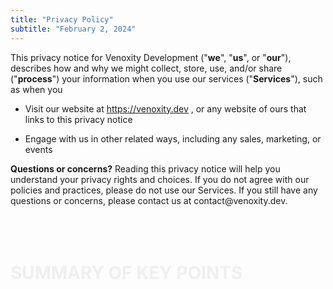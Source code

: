 ```yaml
---
title: "Privacy Policy"
subtitle: "February 2, 2024"
---
```


<div>
    <span class="body_text">
            This privacy notice for Venoxity Development ("<strong>we</strong>", "<strong>us</strong>", or "<strong>our</strong>"), describes how and why we might collect, store, use, and/or share ("<strong>process</strong>") your information when you use our services ("<strong>Services</strong>"), such as when you
    </span>
</div>
<ul class="menu-list">
    <li class="menu-item">
        <span>
            Visit our website at
            <a href="https://venoxity.dev" target="_blank" class="link">https://venoxity.dev</a>
            , or any website of ours that links to this privacy notice
        </span>
    </li>
</ul>
<ul class="menu-list">
    <li class="menu-item">
        <span>
              Engage with us in other related ways, including any sales, marketing, or events
        </span>
    </li>
</ul>
<div>
    <span class="body_text">
            <strong>Questions or concerns?</strong> Reading this privacy notice will help you understand your privacy rights and choices. If you do not agree with our policies and practices, please do not use our Services. If you still have any questions or concerns, please contact us at contact@venoxity.dev.
    </span>
</div>
<br />
<br />
<br />
<div>
    <strong>
        <span>
            <h1 style="color: rgba(238, 237, 238, .87);">
                SUMMARY OF KEY POINTS
            </h1>
        </span>
    </strong>
</div>
